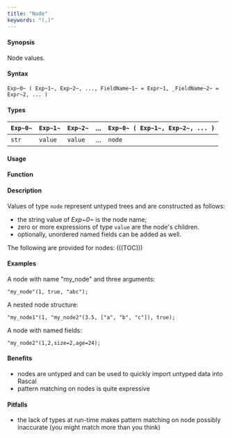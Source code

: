 ```yaml
---
title: "Node"
keywords: "(,)"
---
```


#### Synopsis

Node values.

#### Syntax

`Exp~0~ ( Exp~1~, Exp~2~, ..., FieldName~1~ = Expr~1, _FieldName~2~ = Expr~2, ... )`

#### Types


|`Exp~0~`  | `Exp~1~` | `Exp~2~` | ... | `Exp~0~ ( Exp~1~, Exp~2~, ... )`  |
| --- | --- | --- | --- | --- |
| `str`      | `value`    | `value`    | ... | `node`                               |


#### Usage

#### Function

#### Description

Values of type `node` represent untyped trees and are constructed as follows:

* the string value of _Exp~0~_ is the node name;
* zero or more expressions of type `value` are the node\'s children.
* optionally, unordered named fields can be added as well.

The following are provided for nodes:
(((TOC)))

#### Examples

A node with name "my_node" and three arguments:
```rascal-shell,continue
"my_node"(1, true, "abc");
```
A nested node structure:
```rascal-shell,continue
"my_node1"(1, "my_node2"(3.5, ["a", "b", "c"]), true);
```
A node with named fields:
```rascal-shell,continue
"my_node2"(1,2,size=2,age=24);
```

#### Benefits

* nodes are untyped and can be used to quickly import untyped data into Rascal
* pattern matching on nodes is quite expressive

#### Pitfalls

* the lack of types at run-time makes pattern matching on node possibly inaccurate (you might match more than you think)
